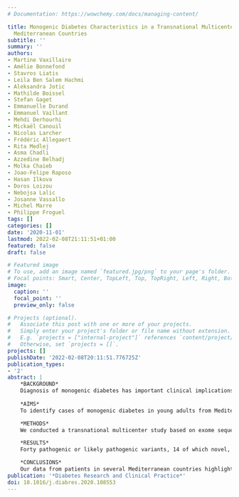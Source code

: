 ```yaml
---
# Documentation: https://wowchemy.com/docs/managing-content/

title: Monogenic Diabetes Characteristics in a Transnational Multicenter Study From
  Mediterranean Countries
subtitle: ''
summary: ''
authors:
- Martine Vaxillaire
- Amélie Bonnefond
- Stavros Liatis
- Leila Ben Salem Hachmi
- Aleksandra Jotic
- Mathilde Boissel
- Stefan Gaget
- Emmanuelle Durand
- Emmanuel Vaillant
- Mehdi Derhourhi
- Mickaël Canouil
- Nicolas Larcher
- Frédéric Allegaert
- Rita Medlej
- Asma Chadli
- Azzedine Belhadj
- Molka Chaieb
- Joao-Felipe Raposo
- Hasan Ilkova
- Doros Loizou
- Nebojsa Lalic
- Josanne Vassallo
- Michel Marre
- Philippe Froguel
tags: []
categories: []
date: '2020-11-01'
lastmod: 2022-02-08T21:11:51+01:00
featured: false
draft: false

# Featured image
# To use, add an image named `featured.jpg/png` to your page's folder.
# Focal points: Smart, Center, TopLeft, Top, TopRight, Left, Right, BottomLeft, Bottom, BottomRight.
image:
  caption: ''
  focal_point: ''
  preview_only: false

# Projects (optional).
#   Associate this post with one or more of your projects.
#   Simply enter your project's folder or file name without extension.
#   E.g. `projects = ["internal-project"]` references `content/project/deep-learning/index.md`.
#   Otherwise, set `projects = []`.
projects: []
publishDate: '2022-02-08T20:11:51.776725Z'
publication_types:
- '2'
abstract: |
    *BACKGROUND*  
    Diagnosis of monogenic diabetes has important clinical implications for treatment and health expenditure. However, its prevalence remains to be specified in many countries, particularly from South Europe, North Africa and Middle-East, where non-autoimmune diabetes in young adults is increasing dramatically.
    
    *AIMS*
    To identify cases of monogenic diabetes in young adults from Mediterranean countries and assess the specificities between countries.

    *METHODS*  
    We conducted a transnational multicenter study based on exome sequencing in 204 unrelated patients with diabetes (age-at-diagnosis: 26.1 ± 9.1 years). Rare coding variants in 35 targeted genes were evaluated for pathogenicity. Data were analyzed using one-way ANOVA, chi-squared test and factor analysis of mixed data.

    *RESULTS*  
    Forty pathogenic or likely pathogenic variants, 14 of which novel, were identified in 36 patients yielding a genetic diagnosis rate of 17.6%. The majority of cases were due to GCK, HNF1A, ABCC8 and HNF4A variants. We observed highly variable diagnosis rates according to countries, with association to genetic ancestry. Lower body mass index and HbA1c at study inclusion, and less frequent insulin treatment were hallmarks of pathogenic variant carriers. Treatment changes following genetic diagnosis have been made in several patients.

    *CONCLUSIONS*  
    Our data from patients in several Mediterranean countries highlight a broad clinical and genetic spectrum of diabetes, showing the relevance of wide genetic testing for personalized care of early-onset diabetes.
publication: '*Diabetes Research and Clinical Practice*'
doi: 10.1016/j.diabres.2020.108553
---
```

